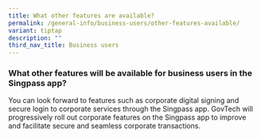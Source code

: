 ```yaml
---
title: What other features are available?
permalink: /general-info/business-users/other-features-available/
variant: tiptap
description: ""
third_nav_title: Business users
---
```

<h3>What other features will be available for business users in the Singpass app?</h3>
<p>You can look forward to features such as corporate digital signing and
secure login to corporate services through the Singpass app. GovTech will
progressively roll out corporate features on the Singpass app to improve
and facilitate secure and seamless corporate transactions.</p>